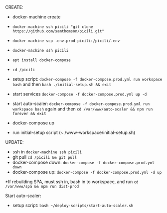 
CREATE:
- docker-machine create
- `docker-machine ssh picili "git clone https://github.com/samthomson/picili.git"`
- `docker-machine scp .env.prod picili:/picili/.env`
- `docker-machine ssh picili`
- `apt install docker-compose`
- `cd /picili`
- setup script: `docker-compose -f docker-compose.prod.yml run workspace bash` and then `bash ./initial-setup.sh && exit`
- start services `docker-compose -f docker-compose.prod.yml up -d`
- start auto-scaler: `docker-compose -f docker-compose.prod.yml run workspace bash` again and then `cd /var/www/auto-scaler && npm run forever && exit`

- docker-compose up
- run initial-setup script (~./www-workspace/initial-setup.sh)

UPDATE:
- ssh in `docker-machine ssh picili`
- git pull `cd /picili && git pull`
- docker-compose down: `docker-compose -f docker-compose.prod.yml down`
- docker-compose up: `docker-compose -f docker-compose.prod.yml -d up`

*If rebuilding SPA, must ssh in, bash in to workspace, and run `cd /var/www/spa && npm run dist-prod`

Start auto-scaler:
- setup script: `bash ~/deploy-scripts/start-auto-scaler.sh`
